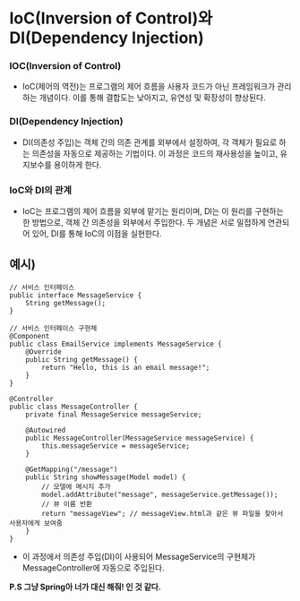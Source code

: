 # IoC(Inversion of Control)와 DI(Dependency Injection)
### IOC(Inversion of Control)
* IoC(제어의 역전)는 프로그램의 제어 흐름을 사용자 코드가 아닌 프레임워크가 관리하는 개념이다. 이를 통해 결합도는 낮아지고, 유연성 및 확장성이 향상된다.
### DI(Dependency Injection)
* DI(의존성 주입)는 객체 간의 의존 관계를 외부에서 설정하여, 각 객체가 필요로 하는 의존성을 자동으로 제공하는 기법이다. 이 과정은 코드의 재사용성을 높이고, 유지보수를 용이하게 한다.

### IoC와 DI의 관계
* IoC는 프로그램의 제어 흐름을 외부에 맡기는 원리이며, DI는 이 원리를 구현하는 한 방법으로, 객체 간 의존성을 외부에서 주입한다. 두 개념은 서로 밀접하게 연관되어 있어, DI를 통해 IoC의 이점을 실현한다.
## 예시)
```
// 서비스 인터페이스
public interface MessageService {
    String getMessage();
}

// 서비스 인터페이스 구현체
@Component
public class EmailService implements MessageService {
    @Override
    public String getMessage() {
        return "Hello, this is an email message!";
    }
}

@Controller
public class MessageController {
    private final MessageService messageService;

    @Autowired
    public MessageController(MessageService messageService) {
        this.messageService = messageService;
    }

    @GetMapping("/message")
    public String showMessage(Model model) {
        // 모델에 메시지 추가
        model.addAttribute("message", messageService.getMessage());
        // 뷰 이름 반환
        return "messageView"; // messageView.html과 같은 뷰 파일을 찾아서 사용자에게 보여줌
    }
}
```
* 이 과정에서 의존성 주입(DI)이 사용되어 MessageService의 구현체가 MessageController에 자동으로 주입된다.

**P.S 그냥 Spring아 너가 대신 해줘! 인 것 같다.**
